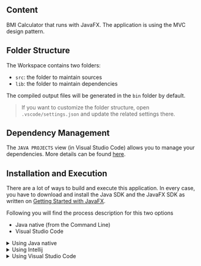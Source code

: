 ## Content

BMI Calculator that runs with JavaFX. The application is using the MVC design pattern.

## Folder Structure

The Workspace contains two folders:

- `src`: the folder to maintain sources
- `lib`: the folder to maintain dependencies

The compiled output files will be generated in the `bin` folder by default.

> If you want to customize the folder structure, open `.vscode/settings.json` and update the related settings there.

## Dependency Management

The `JAVA PROJECTS` view (in Visual Studio Code) allows you to manage your dependencies. More details can be found [here](https://github.com/microsoft/vscode-java-dependency#manage-dependencies).

## Installation and Execution

There are a lot of ways to build and execute this application. In every case, you have to download and install the Java SDK and the JavaFX SDK as written on [Getting Started with JavaFX](https://openjfx.io/openjfx-docs/#install-java).

Following you will find the process description for this two options
- Java native (from the Command Line)
- Visual Studio Code

<details>
<summary>Using Java native</summary>
 
1) Define an environment variable with the path to the JavaFX "/lib" folder
   `set JAVA_HOME={path to JavaFX "lib" folder}`

2) Build the application
   `javac --module-path "%JAVAFX_HOME%" --add-modules "javafx.controls,javafx.fxml" -d ./bin  ./src/*.java`

3) Run the application
   `java --module-path "%JAVAFX_HOME%" --add-modules "javafx.controls,javafx.fxml" -cp ./bin App`

</details>


<details>
<summary>Using Intellij</summary>

1) [Download](https://www.jetbrains.com/de-de/idea/download/) and install Intellij
2) Add the JavaFX module to the project
   1) Open Project Structure
   2) Click on the "Global Libraries" tab
   3) Click on the "Add" button
   4) Click on Java
   5) Navigate to the JavaFX installation folder and then to lib and select the following modules
      - javafx-base
      - javafx-controls
      - javafx-fxml
      - javafx-graphics
      - javafx-media
      - javafx-swing
      - javafx-web
3) Add a new run configuration for the application
   1) Open Run Configurations (click on the "Run" button)
   2) Click on the "Add" button
   3) Click on the "Application" button
   4) Select your Java JDK from the dropdown
   5) Select your Main class
   6) Click on the "Modify Options" > "VM Options" button
   7) Add the following VM options: `--module-path {path to JavaFX "lib" folder} --add-modules javafx.controls,javafx.base,javafx.fxml,javafx.graphics,javafx.media,javafx.web --add-exports=javafx.graphics/com.sun.javafx.util=ALL-UNNAMED --add-exports=javafx.base/com.sun.javafx.reflect=ALL-UNNAMED
   8) Click on the "OK" button
5) Run the application (Shift + F10)
</details>

<details>
<summary>Using Visual Studio Code</summary>

1) [Download](https://code.visualstudio.com/download) and install VS Code
2) Install the following packages in Visual Studio Code

| Package Name  | Extension Id  | 
|---|---|
| Extension Package for Java  | vscjava.vscode-java-pack | 
| Language Support for Java(TM) by redhat | redhat.java | 
| Debugger for Java  | vscjava.vscode-java-debug | 
| Project Manager for Java | vscjava.vscode-java-dependency |
| Test Runner for Java | vscjava.vscode-java-test | 

3) Adapt the path to the JavaFX libraries in the files `.vscode/launch.json` and `.vscode/settings.json`
4) Check if the right Java Runtime is configured (Ctrl+P and 'Configure Java Runtime')
5) Run the application (F5 or Ctrl-F5)

</details>

<br>
